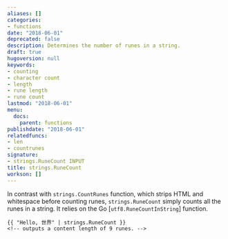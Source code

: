 ```yaml
---
aliases: []
categories:
- functions
date: "2018-06-01"
deprecated: false
description: Determines the number of runes in a string.
draft: true
hugoversion: null
keywords:
- counting
- character count
- length
- rune length
- rune count
lastmod: "2018-06-01"
menu:
  docs:
    parent: functions
publishdate: "2018-06-01"
relatedfuncs:
- len
- countrunes
signature:
- strings.RuneCount INPUT
title: strings.RuneCount
workson: []
---
```


In contrast with `strings.CountRunes` function, which strips HTML and whitespace before counting runes, `strings.RuneCount` simply counts all the runes in a string. It relies on the Go [`utf8.RuneCountInString`] function.

```
{{ "Hello, 世界" | strings.RuneCount }}
<!-- outputs a content length of 9 runes. -->
```

[`utf8.RuneCount`]: https://golang.org/pkg/unicode/utf8/#RuneCount
